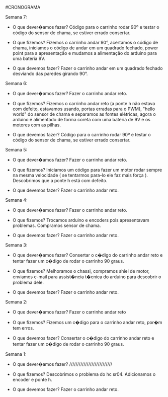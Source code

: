#CRONOGRAMA

Semana 7:
- O que dever�amos fazer? 
Código para o carrinho rodar 90º e testar o código do sensor de chama, se estiver errado consertar.

-  O que fizemos? 
Fizemos o carrinho andar 90°, acertamos o código de chama, iniciamos o código de andar em um quadrado fechado, power point para a apresentação 
e mudamos a alimentação do arduino para uma bateria 9V.

- O que devemos fazer? 
Fazer o carrinho andar em um quadrado fechado desviando das paredes girando 90°.

Semana 6:
- O que dever�amos fazer? 
Fazer o carrinho andar reto.

-  O que fizemos? 
Fizemos o carrinho andar reto (a ponte h não estava com defeito, estavamos usando, portas erradas para o PWM),
"hello world" do sensor de chama e separamos as fontes elétricas,
agora o arduino é alimentado de forma coreta com uma bateria de 9V e os motores com as pilhas.

- O que devemos fazer? 
Código para o carrinho rodar 90º e testar o código do sensor de chama, se estiver errado consertar.

Semana 5:
- O que dever�amos fazer? 
Fazer o carrinho andar reto.

-  O que fizemos? 
Iniciamos um código para fazer um motor rodar sempre na mesma velocidade ( se tentarmos para-lo ele faz mais força ).
Descobrimos que a ponte h está com defeito.

- O que devemos fazer? 
Fazer o carrinho andar reto.

Semana 4:
- O que dever�amos fazer? 
Fazer o carrinho andar reto.

-  O que fizemos? 
Trocamos arduino e encoders pois apresentavam problemas. Compramos sensor de chama.

- O que devemos fazer? 
Fazer o carrinho andar reto.

Semana 3:
- O que dever�amos fazer? 
Consertar o c�digo do carrinho andar reto e tentar fazer um c�digo de rodar o carrinho 90 graus.

-  O que fizemos? 
Melhoramos o chassi, compramos shiel de motor, enviamos e-mail para assist�ncia t�cnica do arduino para descobrir o problema dele.

- O que devemos fazer? 
Fazer o carrinho andar reto.

Semana 2:
- O que dever�amos fazer?
Fazer o carrinho andar reto

- O que fizemos?
Fizemos um c�digo para o carrinho andar reto, por�m tem erros.

- O que devemos fazer?
Consertar o c�digo do carrinho andar reto e tentar fazer um c�digo de rodar o carrinho 90 graus.

Semana 1:
- O que dever�amos fazer?
///////////////////////////

- O que fizemos?
Descobrimos o problema do hc sr04. 
Adicionamos o encoder e ponte h.

- O que devemos fazer?
Fazer o carrinho andar reto.
